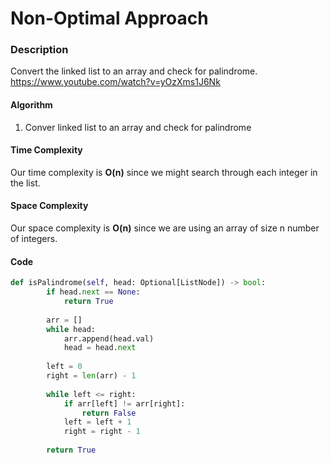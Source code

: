 # Non-Optimal Approach
### Description
Convert the linked list to an array and check for palindrome. https://www.youtube.com/watch?v=yOzXms1J6Nk

#### Algorithm
1. Conver linked list to an array and check for palindrome
#### Time Complexity
Our time complexity is **O(n)** since we might search through each integer in the list.
#### Space Complexity
Our space complexity is **O(n)** since we are using an array of size n number of integers.
#### Code
```python
def isPalindrome(self, head: Optional[ListNode]) -> bool:
        if head.next == None:
            return True
        
        arr = []
        while head:
            arr.append(head.val)
            head = head.next
        
        left = 0
        right = len(arr) - 1
        
        while left <= right:
            if arr[left] != arr[right]:
                return False
            left = left + 1
            right = right - 1
        
        return True
```